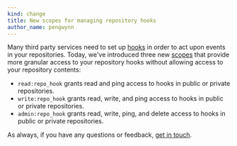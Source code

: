 ```yaml
---
kind: change
title: New scopes for managing repository hooks
author_name: pengwynn
---
```


Many third party services need to set up [hooks][] in order to act upon events
in your repositories. Today, we've introduced three new [scopes][] that provide
more granular access to your repository hooks without allowing access to your
repository contents:

* `read:repo_hook` grants read and ping access to hooks in public or private repositories.
* `write:repo_hook` grants read, write, and ping access to hooks in public or private repositories.
* `admin:repo_hook` grants read, write, ping, and delete access to hooks in public or private repositories.

As always, if you have any questions or feedback, [get in touch][contact].

[hooks]: http://developer.github.com/v3/repos/hooks/
[scopes]: http://developer.github.com/v3/oauth/#scopes
[contact]: https://github.com/contact?form%5Bsubject%5D=API+repo+hook+scopes

